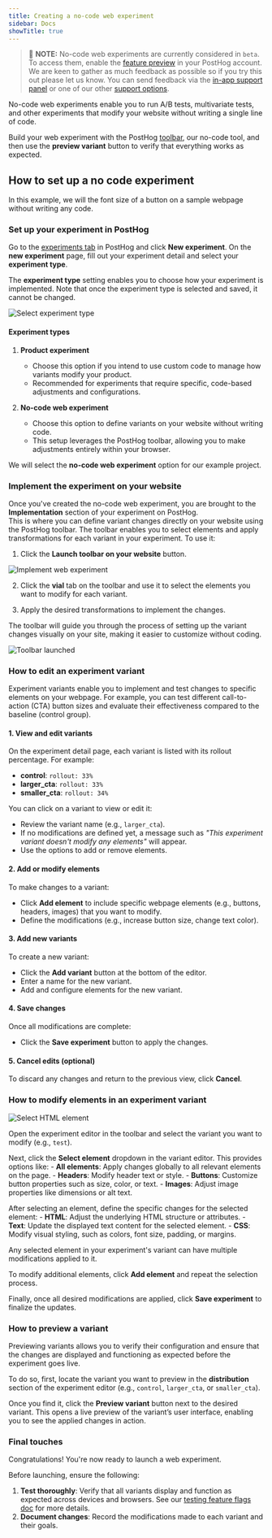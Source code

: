```yaml
---
title: Creating a no-code web experiment
sidebar: Docs
showTitle: true
---
```


> 🚧 **NOTE:** No-code web experiments are currently considered in `beta`. To access them, enable the [feature preview](https://us.posthog.com#panel=feature-previews) in your PostHog account. We are keen to gather as much feedback as possible so if you try this out please let us know. You can send feedback via the [in-app support panel](https://us.posthog.com#panel=support%3Afeedback%3Aexperiments%3Alow) or one of our other [support options](/docs/support-options).

No-code web experiments enable you to run A/B tests, multivariate tests, and other experiments that modify your website without writing a single line of code.

Build your web experiment with the PostHog [toolbar](/docs/toolbar), our no-code tool, and then use the **preview variant** button to verify that everything works as expected.

## How to set up a no code experiment

In this example, we will the font size of a button on a sample webpage without writing any code.

### Set up your experiment in PostHog

Go to the [experiments tab](https://us.posthog.com/experiments) in PostHog and click **New experiment**. On the **new experiment** page, fill out your experiment detail and select your **experiment type**.  

The **experiment type** setting enables you to choose how your experiment is implemented. Note that once the experiment type is selected and saved, it cannot be changed.

![Select experiment type](https://res.cloudinary.com/dmukukwp6/image/upload/create_web_exp_type_ed2e6af988.png)

#### Experiment types

1. **Product experiment**
   - Choose this option if you intend to use custom code to manage how variants modify your product.
   - Recommended for experiments that require specific, code-based adjustments and configurations.

2. **No-code web experiment**
   - Choose this option to define variants on your website without writing code.
   - This setup leverages the PostHog toolbar, allowing you to make adjustments entirely within your browser.

We will select the **no-code web experiment** option for our example project.


### Implement the experiment on your website

Once you've created the no-code web experiment, you are brought to the **Implementation** section of your experiment on PostHog.  
This is where you can define variant changes directly on your website using the PostHog toolbar. The toolbar enables you to select elements and apply transformations for each variant in your experiment. To use it:

1. Click the **Launch toolbar on your website** button.

![Implement web experiment](https://res.cloudinary.com/dmukukwp6/image/upload/web_exp_implementation_ddd1848103.png)

2. Click the **vial** tab on the toolbar and use it to select the elements you want to modify for each variant.

3. Apply the desired transformations to implement the changes.

The toolbar will guide you through the process of setting up the variant changes visually on your site, making it easier to customize without coding.

![Toolbar launched](https://res.cloudinary.com/dmukukwp6/image/upload/create_web_exp_toolbar_launched_3b23c18d3f.png)


### How to edit an experiment variant

Experiment variants enable you to implement and test changes to specific elements on your webpage. For example, you can test different call-to-action (CTA) button sizes and evaluate their effectiveness compared to the baseline (control group).


#### 1. View and edit variants

On the experiment detail page, each variant is listed with its rollout percentage. For example:
  - **control**: `rollout: 33%`
  - **larger_cta**: `rollout: 33%`
  - **smaller_cta**: `rollout: 34%`

You can click on a variant to view or edit it:
  - Review the variant name (e.g., `larger_cta`).
  - If no modifications are defined yet, a message such as _"This experiment variant doesn't modify any elements"_ will appear.
  - Use the options to add or remove elements.

#### 2. Add or modify elements

To make changes to a variant:
  - Click **Add element** to include specific webpage elements (e.g., buttons, headers, images) that you want to modify.
  - Define the modifications (e.g., increase button size, change text color).

#### 3. Add new variants

To create a new variant:
  - Click the **Add variant** button at the bottom of the editor.
  - Enter a name for the new variant.
  - Add and configure elements for the new variant.

#### 4. Save changes

Once all modifications are complete:
  - Click the **Save experiment** button to apply the changes.

#### 5. Cancel edits (optional)

To discard any changes and return to the previous view, click **Cancel**.


### How to modify elements in an experiment variant

![Select HTML element](https://res.cloudinary.com/dmukukwp6/image/upload/create_web_exp_select_element_75c46a1ed3.png)

Open the experiment editor in the toolbar and select the variant you want to modify (e.g., `test`).

Next, click the **Select element** dropdown in the variant editor. This provides options like:
     - **All elements**: Apply changes globally to all relevant elements on the page.
     - **Headers**: Modify header text or style.
     - **Buttons**: Customize button properties such as size, color, or text.
     - **Images**: Adjust image properties like dimensions or alt text.

After selecting an element, define the specific changes for the selected element:
     - **HTML**: Adjust the underlying HTML structure or attributes.
     - **Text**: Update the displayed text content for the selected element.
     - **CSS**: Modify visual styling, such as colors, font size, padding, or margins.

Any selected element in your experiment's variant can have multiple modifications applied to it.

To modify additional elements, click **Add element** and repeat the selection process.

Finally, once all desired modifications are applied, click **Save experiment** to finalize the updates.


### How to preview a variant

Previewing variants allows you to verify their configuration and ensure that the changes are displayed and functioning as expected before the experiment goes live. 

To do so, first, locate the variant you want to preview in the **distribution** section of the experiment editor (e.g., `control`, `larger_cta`, or `smaller_cta`).

Once you find it, click the **Preview variant** button next to the desired variant. This opens a live preview of the variant’s user interface, enabling you to see the applied changes in action.

### Final touches

Congratulations! You're now ready to launch a web experiment.

Before launching, ensure the following:

1. **Test thoroughly**: Verify that all variants display and function as expected across devices and browsers. See our [testing feature flags doc](/docs/feature-flags/testing) for more details.
2. **Document changes**: Record the modifications made to each variant and their goals.
